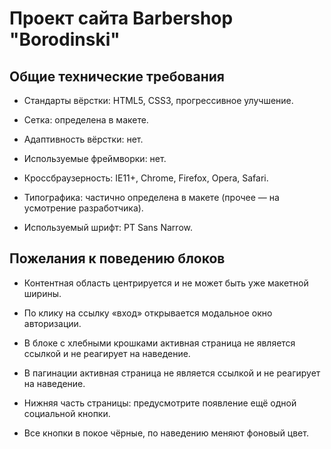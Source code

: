 # Проект сайта Barbershop "Borodinski"

## **Общие технические требования**

- Стандарты вёрстки: HTML5, CSS3, прогрессивное улучшение.

- Сетка: определена в макете.

- Адаптивность вёрстки: нет.

- Используемые фреймворки: нет.

- Кроссбраузерность: IE11+, Chrome, Firefox, Opera, Safari.

- Типографика: частично определена в макете (прочее — на усмотрение разработчика).

- Используемый шрифт: PT Sans Narrow.

## Пожелания к поведению блоков

- Контентная область центрируется и не может быть уже макетной ширины.

- По клику на ссылку «вход» открывается модальное окно авторизации.

- В блоке с хлебными крошками активная страница не является ссылкой и не реагирует на наведение.

- В пагинации активная страница не является ссылкой и не реагирует на наведение.

- Нижняя часть страницы: предусмотрите появление ещё одной социальной кнопки.

- Все кнопки в покое чёрные, по наведению меняют фоновый цвет.

